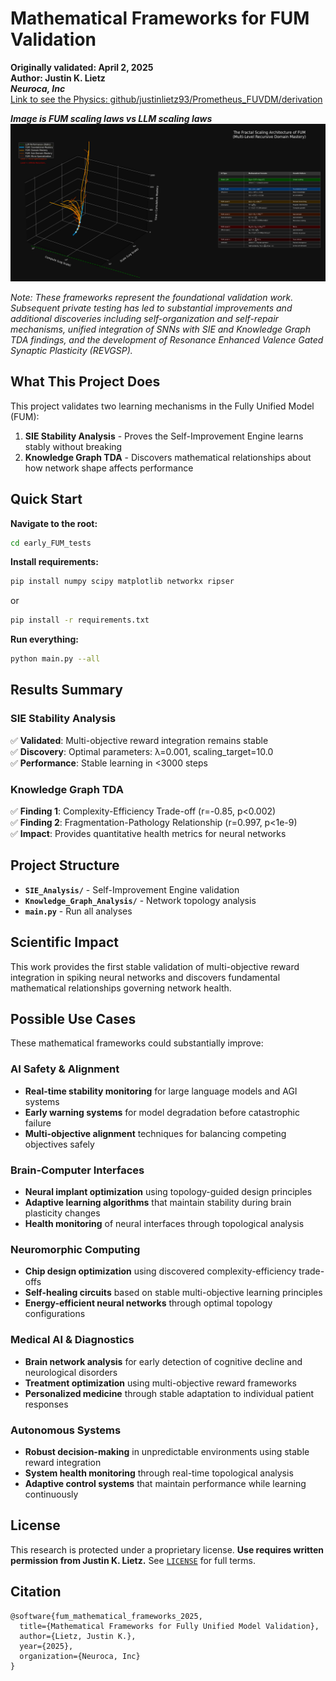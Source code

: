 # Mathematical Frameworks for FUM Validation

**Originally validated: April 2, 2025**<br>
**Author: Justin K. Lietz**<br>
***Neuroca, Inc***<br>
[Link to see the Physics: github/justinlietz93/Prometheus_FUVDM/derivation](https://github.com/justinlietz93/Prometheus_FUVDM/tree/main/derivation)

***Image is FUM scaling laws vs LLM scaling laws***
![Screenshot from 2025-08-06 12-53-10](Docs/Screenshot%20from%202025-08-06%2012-53-10.png)


*Note: These frameworks represent the foundational validation work. Subsequent private testing has led to substantial improvements and additional discoveries including self-organization and self-repair mechanisms, unified integration of SNNs with SIE and Knowledge Graph TDA findings, and the development of Resonance Enhanced Valence Gated Synaptic Plasticity (REVGSP).*

## What This Project Does

This project validates two learning mechanisms in the Fully Unified Model (FUM):

1. **SIE Stability Analysis** - Proves the Self-Improvement Engine learns stably without breaking
2. **Knowledge Graph TDA** - Discovers mathematical relationships about how network shape affects performance

## Quick Start

**Navigate to the root:**
```bash
cd early_FUM_tests
```

**Install requirements:**
```bash
pip install numpy scipy matplotlib networkx ripser
```
or

```bash
pip install -r requirements.txt
```

**Run everything:**
```bash
python main.py --all
```

## Results Summary

### SIE Stability Analysis
✅ **Validated**: Multi-objective reward integration remains stable<br>
✅ **Discovery**: Optimal parameters: λ=0.001, scaling_target=10.0<br>
✅ **Performance**: Stable learning in <3000 steps

### Knowledge Graph TDA
✅ **Finding 1**: Complexity-Efficiency Trade-off (r=-0.85, p<0.002)<br>
✅ **Finding 2**: Fragmentation-Pathology Relationship (r=0.997, p<1e-9)<br>
✅ **Impact**: Provides quantitative health metrics for neural networks

## Project Structure

- **`SIE_Analysis/`** - Self-Improvement Engine validation
- **`Knowledge_Graph_Analysis/`** - Network topology analysis  
- **`main.py`** - Run all analyses

## Scientific Impact

This work provides the first stable validation of multi-objective reward integration in spiking neural networks and discovers fundamental mathematical relationships governing network health.

## Possible Use Cases

These mathematical frameworks could substantially improve:

### **AI Safety & Alignment**
- **Real-time stability monitoring** for large language models and AGI systems
- **Early warning systems** for model degradation before catastrophic failure
- **Multi-objective alignment** techniques for balancing competing objectives safely

### **Brain-Computer Interfaces**
- **Neural implant optimization** using topology-guided design principles
- **Adaptive learning algorithms** that maintain stability during brain plasticity changes
- **Health monitoring** of neural interfaces through topological analysis

### **Neuromorphic Computing**
- **Chip design optimization** using discovered complexity-efficiency trade-offs
- **Self-healing circuits** based on stable multi-objective learning principles
- **Energy-efficient neural networks** through optimal topology configurations

### **Medical AI & Diagnostics**
- **Brain network analysis** for early detection of cognitive decline and neurological disorders
- **Treatment optimization** using multi-objective reward frameworks
- **Personalized medicine** through stable adaptation to individual patient responses

### **Autonomous Systems**
- **Robust decision-making** in unpredictable environments using stable reward integration
- **System health monitoring** through real-time topological analysis
- **Adaptive control systems** that maintain performance while learning continuously


## License

This research is protected under a proprietary license. **Use requires written permission from Justin K. Lietz.** See [`LICENSE`](LICENSE) for full terms.

## Citation

```
@software{fum_mathematical_frameworks_2025,
  title={Mathematical Frameworks for Fully Unified Model Validation},
  author={Lietz, Justin K.},
  year={2025},
  organization={Neuroca, Inc}
}
